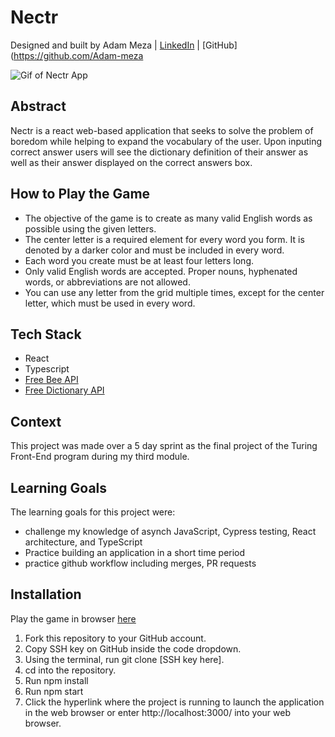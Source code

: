 # Nectr
Designed and built by Adam Meza | [LinkedIn](https://www.linkedin.com/in/adam-meza/) | [GitHub](https://github.com/Adam-meza

![Gif of Nectr App]([https://giphy.com/gifs/gbkj6anaomKW86eFGx](https://media.giphy.com/media/v1.Y2lkPTc5MGI3NjExMjlhYTUwY2RhYzdmYmFjYzVlYmZjZjcyZmY3MWEwNzhhZTJlY2YzNSZlcD12MV9pbnRlcm5hbF9naWZzX2dpZklkJmN0PWc/gbkj6anaomKW86eFGx/giphy.gif))

## Abstract
Nectr is a react web-based application that seeks to solve the problem of boredom while helping to expand the vocabulary of the user. Upon inputing correct answer users will see the dictionary definition of their answer as well as their answer displayed on the correct answers box. 

## How to Play the Game
- The objective of the game is to create as many valid English words as possible using the given letters.
- The center letter is a required element for every word you form. It is denoted by a darker color and must be included in every word.
- Each word you create must be at least four letters long.
- Only valid English words are accepted. Proper nouns, hyphenated words, or abbreviations are not allowed.
- You can use any letter from the grid multiple times, except for the center letter, which must be used in every word.

## Tech Stack
- React 
- Typescript
- [Free Bee API](https://freebee.fun/api.html)
- [Free Dictionary API](https://dictionaryapi.dev/)

## Context
This project was made over a 5 day sprint as the final project of the Turing Front-End program during my third module. 

## Learning Goals
The learning goals for this project were:
  - challenge my knowledge of asynch JavaScript, Cypress testing, React architecture, and TypeScript
  - Practice building an application in a short time period
  - practice github workflow including merges, PR requests

## Installation
  Play the game in browser [here](https://nectr-app-veed-ko9w0qph2-adam-meza.vercel.app/) 

  1. Fork this repository to your GitHub account.
  2. Copy SSH key on GitHub inside the code dropdown.
  3. Using the terminal, run git clone [SSH key here].
  4. cd into the repository.
  5. Run npm install 
  6. Run npm start
  7. Click the hyperlink where the project is running to launch the application in the web browser or enter http://localhost:3000/ into your web browser.

## 

